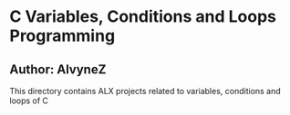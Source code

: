 # C Variables, Conditions and Loops Programming
## Author: AlvyneZ
This directory contains ALX projects related to variables, conditions and loops of C